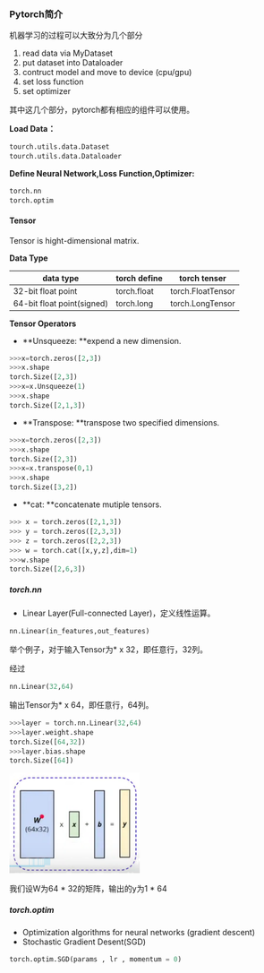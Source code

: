 ### Pytorch简介

机器学习的过程可以大致分为几个部分

1. read data via MyDataset
2. put dataset into Dataloader
3. contruct model and move to device (cpu/gpu)
4. set loss function
5. set optimizer

其中这几个部分，pytorch都有相应的组件可以使用。

**Load Data：** 

```python
tourch.utils.data.Dataset
tourch.utils.data.Dataloader
```

**Define Neural Network,Loss Function,Optimizer:**

```python
torch.nn
torch.optim
```



#### Tensor

Tensor is hight-dimensional matrix.

**Data Type**

| data type                  | torch define | torch tenser      |
| -------------------------- | ------------ | ----------------- |
| 32-bit float point         | torch.float  | torch.FloatTensor |
| 64-bit float point(signed) | torch.long   | torch.LongTensor  |

**Tensor Operators**

* **Unsqueeze: **expend a new dimension.

```python
>>>x=torch.zeros([2,3])
>>>x.shape
torch.Size([2,3])
>>>x=x.Unsqueeze(1)
>>>x.shape
torch.Size([2,1,3])
```

* **Transpose: **transpose two specified dimensions.

```python
>>>x=torch.zeros([2,3])
>>>x.shape
torch.Size([2,3])
>>>x=x.transpose(0,1)
>>>x.shape
torch.Size([3,2])
```

* **cat: **concatenate mutiple tensors.

```python
>>> x = torch.zeros([2,1,3])
>>> y = torch.zeros([2,3,3])
>>> z = torch.zeros([2,2,3])
>>> w = torch.cat([x,y,z],dim=1)
>>>w.shape
torch.Size([2,6,3])
```

##### torch.nn

* Linear Layer(Full-connected Layer)，定义线性运算。

```python
nn.Linear(in_features,out_features)
```

举个例子，对于输入Tensor为* x 32，即任意行，32列。

经过

```python
nn.Linear(32,64)
```

输出Tensor为* x 64，即任意行，64列。

```python
>>>layer = torch.nn.Linear(32,64)
>>>layer.weight.shape
torch.Size([64,32])
>>>layer.bias.shape
torch.Size([64])
```

<img src="Picture\2022-01-20_192007.png" style="zoom:38%;" />

我们设W为64 * 32的矩阵，输出的y为1 * 64

##### torch.optim

* Optimization algorithms for neural networks (gradient descent)
* Stochastic Gradient Desent(SGD)

```python
torch.optim.SGD(params , lr , momentum = 0)
```

